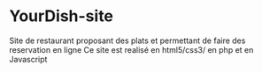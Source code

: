 # YourDish-site
Site de restaurant proposant des plats et permettant de faire des reservation en ligne
Ce site est realisé en html5/css3/ en php et en Javascript

